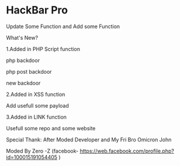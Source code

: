 # HackBar Pro

Update Some Function and Add some Function 

What's New? 


1.Added in  PHP Script function

   php backdoor 
  
   php post backdoor 
  
   new backdoor
  
2.Added in XSS function 

  Add usefull some payload 
  
3.Added in LINK function

  Usefull some repo and some website
  
Special Thank: After Moded Developer and My Fri Bro Omicron John


Moded By Zero -Z (facebook- https://web.facebook.com/profile.php?id=100015191054405 )
